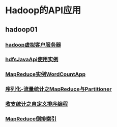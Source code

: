 # Hadoop的API应用

## hadoop01

### [hadoop虚拟客户服务器](https://github.com/sunnyandgood/BigData/blob/master/Hadoop%E7%9A%84API%E5%BA%94%E7%94%A8/hadoop01/hadoop%E8%99%9A%E6%8B%9F%E5%AE%A2%E6%88%B7%E6%9C%8D%E5%8A%A1%E7%AB%AF.md)
### [hdfsJavaApi使用实例](https://github.com/sunnyandgood/BigData/blob/master/Hadoop%E7%9A%84API%E5%BA%94%E7%94%A8/hadoop01/hdfsJavaApi%E4%BD%BF%E7%94%A8%E5%AE%9E%E4%BE%8B.md)
### [MapReduce实例WordCountApp](https://github.com/sunnyandgood/BigData/blob/master/Hadoop%E7%9A%84API%E5%BA%94%E7%94%A8/hadoop01/MapReduce%E5%AE%9E%E4%BE%8BWordCountApp.md)
### [序列化-流量统计之MapReduce与Partitioner](https://github.com/sunnyandgood/BigData/blob/master/Hadoop%E7%9A%84API%E5%BA%94%E7%94%A8/hadoop01/%E6%B5%81%E9%87%8F%E7%BB%9F%E8%AE%A1%E4%B9%8BMapReduce%E4%B8%8EPartitioner.md)
### [收支统计之自定义排序编程](https://github.com/sunnyandgood/BigData/blob/master/Hadoop%E7%9A%84API%E5%BA%94%E7%94%A8/hadoop01/%E6%94%B6%E6%94%AF%E7%BB%9F%E8%AE%A1%E4%B9%8B%E8%87%AA%E5%AE%9A%E4%B9%89%E6%8E%92%E5%BA%8F%E7%BC%96%E7%A8%8B.md)
### [MapReduce倒排索引](https://github.com/sunnyandgood/BigData/blob/master/Hadoop的API应用/hadoop01/MapReduce倒排索引.md)
